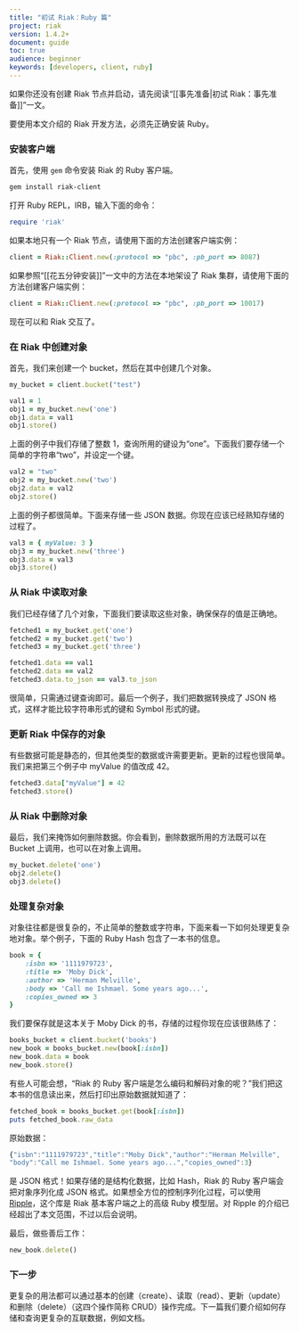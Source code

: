 ```yaml
---
title: "初试 Riak：Ruby 篇"
project: riak
version: 1.4.2+
document: guide
toc: true
audience: beginner
keywords: [developers, client, ruby]
---
```


如果你还没有创建 Riak 节点并启动，请先阅读“[[事先准备|初试 Riak：事先准备]]”一文。

要使用本文介绍的 Riak 开发方法，必须先正确安装 Ruby。

### 安装客户端

首先，使用 `gem` 命令安装 Riak 的 Ruby 客户端。

```bash
gem install riak-client
```

打开 Ruby REPL，IRB，输入下面的命令：

```ruby
require 'riak'
```

如果本地只有一个 Riak 节点，请使用下面的方法创建客户端实例：

```ruby
client = Riak::Client.new(:protocol => "pbc", :pb_port => 8087)
```

如果参照“[[花五分钟安装]]”一文中的方法在本地架设了 Riak 集群，请使用下面的方法创建客户端实例：

```ruby
client = Riak::Client.new(:protocol => "pbc", :pb_port => 10017)
```

现在可以和 Riak 交互了。

### 在 Riak 中创建对象

首先，我们来创建一个 bucket，然后在其中创建几个对象。

```ruby
my_bucket = client.bucket("test")

val1 = 1
obj1 = my_bucket.new('one')
obj1.data = val1
obj1.store()
```

上面的例子中我们存储了整数 1，查询所用的键设为“one”。下面我们要存储一个简单的字符串“two”，并设定一个键。

```ruby
val2 = "two"
obj2 = my_bucket.new('two')
obj2.data = val2
obj2.store()
```

上面的例子都很简单。下面来存储一些 JSON 数据。你现在应该已经熟知存储的过程了。

```ruby
val3 = { myValue: 3 }
obj3 = my_bucket.new('three')
obj3.data = val3
obj3.store()
```

### 从 Riak 中读取对象

我们已经存储了几个对象，下面我们要读取这些对象，确保保存的值是正确地。

```ruby
fetched1 = my_bucket.get('one')
fetched2 = my_bucket.get('two')
fetched3 = my_bucket.get('three')

fetched1.data == val1
fetched2.data == val2
fetched3.data.to_json == val3.to_json
```

很简单，只需通过键查询即可。最后一个例子，我们把数据转换成了 JSON 格式，这样才能比较字符串形式的键和 Symbol 形式的键。

### 更新 Riak 中保存的对象

有些数据可能是静态的，但其他类型的数据或许需要更新。更新的过程也很简单。我们来把第三个例子中 myValue 的值改成 42。

```ruby
fetched3.data["myValue"] = 42
fetched3.store()
```

### 从 Riak 中删除对象

最后，我们来掩饰如何删除数据。你会看到，删除数据所用的方法既可以在 Bucket 上调用，也可以在对象上调用。

```ruby
my_bucket.delete('one')
obj2.delete()
obj3.delete()
```

### 处理复杂对象

对象往往都是很复杂的，不止简单的整数或字符串，下面来看一下如何处理更复杂地对象。举个例子，下面的 Ruby Hash 包含了一本书的信息。

```ruby
book = {
	:isbn => '1111979723',
	:title => 'Moby Dick',
	:author => 'Herman Melville',
	:body => 'Call me Ishmael. Some years ago...',
	:copies_owned => 3
}
```

我们要保存就是这本关于 Moby Dick 的书，存储的过程你现在应该很熟练了：

```ruby
books_bucket = client.bucket('books')
new_book = books_bucket.new(book[:isbn])
new_book.data = book
new_book.store()
```

有些人可能会想，“Riak 的 Ruby 客户端是怎么编码和解码对象的呢？”我们把这本书的信息读出来，然后打印出原始数据就知道了：

```ruby
fetched_book = books_bucket.get(book[:isbn])
puts fetched_book.raw_data
```

原始数据：

```javascript
{"isbn":"1111979723","title":"Moby Dick","author":"Herman Melville",
"body":"Call me Ishmael. Some years ago...","copies_owned":3}
```

是 JSON 格式！如果存储的是结构化数据，比如 Hash，Riak 的 Ruby 客户端会把对象序列化成 JSON 格式。如果想全方位的控制序列化过程，可以使用 [Ripple](https://github.com/basho/ripple)，这个库是 Riak 基本客户端之上的高级 Ruby 模型层。对 Ripple 的介绍已经超出了本文范围，不过以后会说明。

最后，做些善后工作：

```ruby
new_book.delete()
```

### 下一步

更复杂的用法都可以通过基本的创建（create）、读取（read）、更新（update）和删除（delete）（这四个操作简称 CRUD）操作完成。下一篇我们要介绍如何存储和查询更复杂的互联数据，例如文档。
